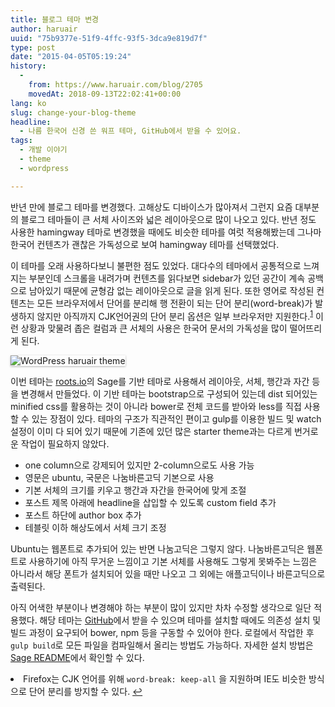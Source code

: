 ```yaml
---
title: 블로그 테마 변경
author: haruair
uuid: "75b9377e-51f9-4ffc-93f5-3dca9e819d7f"
type: post
date: "2015-04-05T05:19:24"
history:
  - 
    from: https://www.haruair.com/blog/2705
    movedAt: 2018-09-13T22:02:41+00:00
lang: ko
slug: change-your-blog-theme
headline:
  - 나름 한국어 신경 쓴 워프 테마, GitHub에서 받을 수 있어요.
tags:
  - 개발 이야기
  - theme
  - wordpress

---
```

반년 만에 블로그 테마를 변경했다. 고해상도 디바이스가 많아져서 그런지 요즘 대부분의 블로그 테마들이 큰 서체 사이즈와 넓은 레이아웃으로 많이 나오고 있다. 반년 정도 사용한 hamingway 테마로 변경했을 때에도 비슷한 테마를 여럿 적용해봤는데 그나마 한국어 컨텐츠가 괜찮은 가독성으로 보여 hamingway 테마를 선택했었다.

이 테마를 오래 사용하다보니 불편한 점도 있었다. 대다수의 테마에서 공통적으로 느껴지는 부분인데 스크롤을 내려가며 컨텐츠를 읽다보면 sidebar가 있던 공간이 계속 공백으로 남아있기 때문에 균형감 없는 레이아웃으로 글을 읽게 된다. 또한 영어로 작성된 컨텐츠는 모든 브라우저에서 단어를 분리해 행 전환이 되는 단어 분리(word-break)가 발생하지 않지만 아직까지 CJK언어권의 단어 분리 옵션은 일부 브라우저만 지원한다.<sup id="fnref-2705-1"><a href="#fn-2705-1" rel="footnote">1</a></sup> 이런 상황과 맞물려 좁은 컬럼과 큰 서체의 사용은 한국어 문서의 가독성을 많이 떨어뜨리게 된다.

<img src="/resources/live.staticflickr.com/7726/17036913111_56b905ec07_o.webp?w=660&#038;ssl=1" alt="WordPress haruair theme" class="aligncenter" style="box-shadow:0 1px 3px rgba(0,0,0,0.3);" />

이번 테마는 [roots.io][2]의 Sage를 기반 테마로 사용해서 레이아웃, 서체, 행간과 자간 등을 변경해서 만들었다. 이 기반 테마는 bootstrap으로 구성되어 있는데 dist 되어있는 minified css를 활용하는 것이 아니라 bower로 전체 코드를 받아와 less를 직접 사용할 수 있는 장점이 있다. 테마의 구조가 직관적인 편이고 gulp를 이용한 빌드 및 watch 설정이 이미 다 되어 있기 때문에 기존에 있던 많은 starter theme과는 다르게 번거로운 작업이 필요하지 않았다.

  * one column으로 강제되어 있지만 2-column으로도 사용 가능
  * 영문은 ubuntu, 국문은 나눔바른고딕 기본으로 사용
  * 기본 서체의 크기를 키우고 행간과 자간을 한국어에 맞게 조절
  * 포스트 제목 아래에 headline을 삽입할 수 있도록 custom field 추가
  * 포스트 하단에 author box 추가
  * 테블릿 이하 해상도에서 서체 크기 조정

Ubuntu는 웹폰트로 추가되어 있는 반면 나눔고딕은 그렇지 않다. 나눔바른고딕은 웹폰트로 사용하기에 아직 무거운 느낌이고 기본 서체를 사용해도 그렇게 못봐주는 느낌은 아니라서 해당 폰트가 설치되어 있을 때만 나오고 그 외에는 애플고딕이나 바른고딕으로 출력된다.

아직 어색한 부분이나 변경해야 하는 부분이 많이 있지만 차차 수정할 생각으로 일단 적용했다. 해당 테마는 [GitHub][3]에서 받을 수 있으며 테마를 설치할 때에도 의존성 설치 및 빌드 과정이 요구되어 bower, npm 등을 구동할 수 있어야 한다. 로컬에서 작업한 후 `gulp build`로 모든 파일을 컴파일해서 올리는 방법도 가능하다. 자세한 설치 방법은 [Sage README][4]에서 확인할 수 있다.

<li id="fn-2705-1">
  Firefox는 CJK 언어를 위해 <code>word-break: keep-all</code> 을 지원하며 IE도 비슷한 방식으로 단어 분리를 방지할 수 있다.&#160;<a href="#fnref-2705-1" rev="footnote">&#8617;</a> </fn></footnotes>

 [2]: http://roots.io
 [3]: http://github.com/haruair/haruair
 [4]: https://github.com/roots/sage
